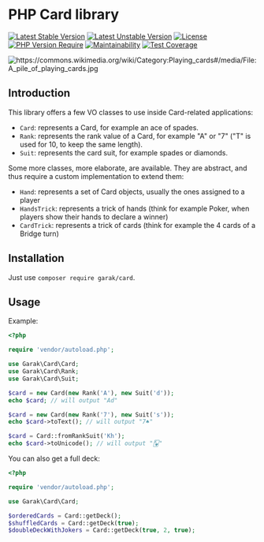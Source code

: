 # PHP Card library

[![Latest Stable Version](http://poser.pugx.org/garak/card/v)](https://packagist.org/packages/garak/card)
[![Latest Unstable Version](http://poser.pugx.org/garak/card/v/unstable)](https://packagist.org/packages/garak/card)
[![License](http://poser.pugx.org/garak/card/license)](https://packagist.org/packages/garak/card)
[![PHP Version Require](http://poser.pugx.org/garak/card/require/php)](https://packagist.org/packages/garak/card)
[![Maintainability](https://api.codeclimate.com/v1/badges/28c8c9ee8607b93c4727/maintainability)](https://codeclimate.com/github/garak/card/maintainability)
[![Test Coverage](https://api.codeclimate.com/v1/badges/28c8c9ee8607b93c4727/test_coverage)](https://codeclimate.com/github/garak/card/test_coverage)

<img src="https://user-images.githubusercontent.com/179866/114412093-10e4a700-9bad-11eb-80cf-46e007ff6bde.jpg" alt="https://commons.wikimedia.org/wiki/Category:Playing_cards#/media/File:A_pile_of_playing_cards.jpg">

## Introduction

This library offers a few VO classes to use inside Card-related applications:

* `Card`: represents a Card, for example an ace of spades.
* `Rank`: represents the rank value of a Card, for example "A" or "7" ("T" is used for 10, to keep the same length).
* `Suit`: represents the card suit, for example spades or diamonds.

Some more classes, more elaborate, are available. They are abstract, and thus require a custom implementation to extend them:

* `Hand`: represents a set of Card objects, usually the ones assigned to a player
* `HandsTrick`: represents a trick of hands (think for example Poker, when players show their hands to declare a winner)
* `CardTrick`: represents a trick of cards (think for example the 4 cards of a Bridge turn)

## Installation

Just use `composer require garak/card`.

## Usage

Example:

```php
<?php

require 'vendor/autoload.php';

use Garak\Card\Card;
use Garak\Card\Rank;
use Garak\Card\Suit;

$card = new Card(new Rank('A'), new Suit('d'));
echo $card; // will output "Ad"

$card = new Card(new Rank('7'), new Suit('s'));
echo $card->toText(); // will output "7♠"

$card = Card::fromRankSuit('Kh');
echo $card->toUnicode(); // will output "🂾"
```

You can also get a full deck:

```php
<?php

require 'vendor/autoload.php';

use Garak\Card\Card;

$orderedCards = Card::getDeck();
$shuffledCards = Card::getDeck(true);
$doubleDeckWithJokers = Card::getDeck(true, 2, true);
```
